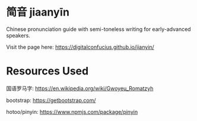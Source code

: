 # 简音 jiaanyīn 
Chinese pronunciation guide with semi-toneless writing for early-advanced speakers.

Visit the page here: https://digitalconfucius.github.io/jianyin/

# Resources Used

国语罗马字: https://en.wikipedia.org/wiki/Gwoyeu_Romatzyh

bootstrap: https://getbootstrap.com/

hotoo/pinyin: https://www.npmjs.com/package/pinyin

